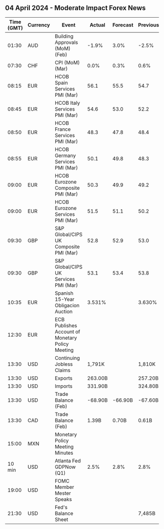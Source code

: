 ## 04 April 2024 - Moderate Impact Forex News

| Time (GMT) | Currency | Event | Actual | Forecast | Previous |
|------|----------|-------|--------|----------|----------|
| 01:30 | AUD | Building Approvals (MoM) (Feb) | -1.9% | 3.0% | -2.5% |
| 07:30 | CHF | CPI (MoM) (Mar) | 0.0% | 0.3% | 0.6% |
| 08:15 | EUR | HCOB Spain Services PMI (Mar) | 56.1 | 55.5 | 54.7 |
| 08:45 | EUR | HCOB Italy Services PMI (Mar) | 54.6 | 53.0 | 52.2 |
| 08:50 | EUR | HCOB France Services PMI (Mar) | 48.3 | 47.8 | 48.4 |
| 08:55 | EUR | HCOB Germany Services PMI (Mar) | 50.1 | 49.8 | 48.3 |
| 09:00 | EUR | HCOB Eurozone Composite PMI (Mar) | 50.3 | 49.9 | 49.2 |
| 09:00 | EUR | HCOB Eurozone Services PMI (Mar) | 51.5 | 51.1 | 50.2 |
| 09:30 | GBP | S&P Global/CIPS UK Composite PMI (Mar) | 52.8 | 52.9 | 53.0 |
| 09:30 | GBP | S&P Global/CIPS UK Services PMI (Mar) | 53.1 | 53.4 | 53.8 |
| 10:35 | EUR | Spanish 15-Year Obligacion Auction | 3.531% |  | 3.630% |
| 12:30 | EUR | ECB Publishes Account of Monetary Policy Meeting |  |  |  |
| 13:30 | USD | Continuing Jobless Claims | 1,791K |  | 1,810K |
| 13:30 | USD | Exports | 263.00B |  | 257.20B |
| 13:30 | USD | Imports | 331.90B |  | 324.80B |
| 13:30 | USD | Trade Balance (Feb) | -68.90B | -66.90B | -67.60B |
| 13:30 | CAD | Trade Balance (Feb) | 1.39B | 0.70B | 0.61B |
| 15:00 | MXN | Monetary Policy Meeting Minutes |  |  |  |
| 10 min | USD | Atlanta Fed GDPNow (Q1) | 2.5% | 2.8% | 2.8% |
| 19:00 | USD | FOMC Member Mester Speaks |  |  |  |
| 21:30 | USD | Fed's Balance Sheet |  |  | 7,485B |
